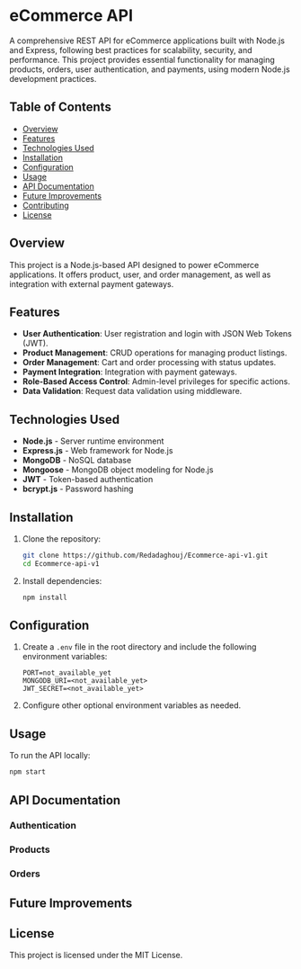 # eCommerce API

A comprehensive REST API for eCommerce applications built with Node.js and Express, following best practices for scalability, security, and performance. This project provides essential functionality for managing products, orders, user authentication, and payments, using modern Node.js development practices.

## Table of Contents
- [Overview](#overview)
- [Features](#features)
- [Technologies Used](#technologies-used)
- [Installation](#installation)
- [Configuration](#configuration)
- [Usage](#usage)
- [API Documentation](#api-documentation)
- [Future Improvements](#future-improvements)
- [Contributing](#contributing)
- [License](#license)

## Overview
This project is a Node.js-based API designed to power eCommerce applications. It offers product, user, and order management, as well as integration with external payment gateways.

## Features
- **User Authentication**: User registration and login with JSON Web Tokens (JWT).
- **Product Management**: CRUD operations for managing product listings.
- **Order Management**: Cart and order processing with status updates.
- **Payment Integration**: Integration with payment gateways.
- **Role-Based Access Control**: Admin-level privileges for specific actions.
- **Data Validation**: Request data validation using middleware.

## Technologies Used
- **Node.js** - Server runtime environment
- **Express.js** - Web framework for Node.js
- **MongoDB** - NoSQL database
- **Mongoose** - MongoDB object modeling for Node.js
- **JWT** - Token-based authentication
- **bcrypt.js** - Password hashing

## Installation
1. Clone the repository:
   ```bash
   git clone https://github.com/Redadaghouj/Ecommerce-api-v1.git
   cd Ecommerce-api-v1
   ```

2. Install dependencies:
   ```bash
   npm install
   ```

## Configuration
1. Create a `.env` file in the root directory and include the following environment variables:
   ```plaintext
   PORT=not_available_yet
   MONGODB_URI=<not_available_yet>
   JWT_SECRET=<not_available_yet>
   ```

2. Configure other optional environment variables as needed.

## Usage
To run the API locally:
```bash
npm start
```

## API Documentation
### Authentication

### Products

### Orders

## Future Improvements

## License
This project is licensed under the MIT License.
